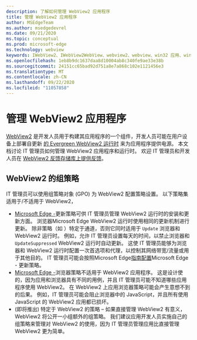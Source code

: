 ```yaml
---
description: 了解如何管理 WebView2 应用程序
title: 管理 WebView2 应用程序
author: MSEdgeTeam
ms.author: msedgedevrel
ms.date: 09/21/2020
ms.topic: conceptual
ms.prod: microsoft-edge
ms.technology: webview
keywords: IWebView2、IWebView2WebView、webview2、webview、win32 应用、win32、edge、ICoreWebView2、ICoreWebView2Host、浏览器控件、边缘 html、企业、组策略、可管理性
ms.openlocfilehash: 1eb8b9dc1637daa8d10004ab8c340fe9ae33e38b
ms.sourcegitcommit: 24151cc65bad92d751a8e7a868c102e1121456e3
ms.translationtype: MT
ms.contentlocale: zh-CN
ms.lasthandoff: 09/22/2020
ms.locfileid: "11057858"
---
```

# 管理 WebView2 应用程序  

[WebView2][WebView2Landing] 是开发人员用于构建其应用程序的一个组件，开发人员可能在用户设备上部署自更新 [的 Evergreen WebView2 运行时][Webview2ConceptsDistributionUnderstandRuntimeInstallerPreview] 来为应用程序提供电源。  本文档讨论 IT 管理员如何管理 WebView2 应用程序和运行时。  欢迎 IT 管理员和开发人员在 [WebView2 反馈存储库上提供反馈][GithubMicrosoftedgeWebviewfeddback]。  

## <a name="group-policies-for-webview2"></a>WebView2 的组策略  

IT 管理员可以使用组策略对象 \(GPO\) 为 WebView2 配置策略设置。  以下策略集适用于/不适用于 WebView2，  

*   [Microsoft Edge -][EdgeUpdatePolicies]更新策略可供 IT 管理员管理 WebView2 运行时的安装和更新方面。  浏览器Microsoft Edge WebView2 运行时使用相同的更新机制进行更新。  除非策略（如 ）特定于通道，否则它同时适用于 `Update` 浏览器和 WebView2 运行时。  例如，允许 IT 管理员设置每天的时间，以禁止浏览器和 `UpdateSuppressed` WebView2 运行时自动更新。  这使 IT 管理员能够为浏览器和 WebView2 运行时配置一次首选项和代理，以控制其网络带宽/流量或用于其他目的。  IT 管理员可能会按照Microsoft Edge[指南配置][ConfigureMicrosoftEdge]Microsoft Edge - 更新策略。  
*   [Microsoft Edge -][EdgeBrowserPolicies]浏览器策略不适用于 WebView2 应用程序。  这是设计使的，因为应用和浏览器具有不同的用例，并且 IT 管理员可能不知道哪些应用程序使用 WebView2。  在 WebView2 上应用浏览器策略可能会产生意想不到的后果。  例如，IT 管理员可能会阻止浏览器中的 JavaScript，并且所有使用 JavaScript 的 WebView2 应用都已损坏。  
*   \(即将推出\) 特定于 WebView2 的策略 – 如果直接管理 WebView2 有意义，WebView2 将公开一小组额外的组策略。  我们建议应用开发人员实施自己的组策略来管理对 WebView2 的使用，因为 IT 管理员管理应用比直接管理 WebView2 更为简单。  

<!-- Links -->  

[Webview2ConceptsDistributionUnderstandRuntimeInstallerPreview]: ./distribution.md#understanding-the-webview2-runtime "了解 WebView2 运行时和安装程序 (Preview) - 使用 WebView2 |Microsoft Docs"  

[WebView2Landing]: ../index.md "WebView2 Microsoft Edge预览 (简介) |Microsoft Docs"  

[EdgeUpdatePolicies]: /deployedge/microsoft-edge-update-policies "Microsoft Edge - 更新策略|Microsoft Docs"  
[EdgeBrowserPolicies]: /deployedge/microsoft-edge-policies "Microsoft Edge - 浏览器策略|Microsoft Docs"  
[ConfigureMicrosoftEdge]: /deployedge/configure-microsoft-edge "在Microsoft Edge上配置策略Windows |Microsoft Docs"  


[GithubMicrosoftedgeWebviewfeddback]: https://github.com/MicrosoftEdge/WebViewFeedback "WebView 反馈 - MicrosoftEdge/WebViewFeedback |GitHub"  
